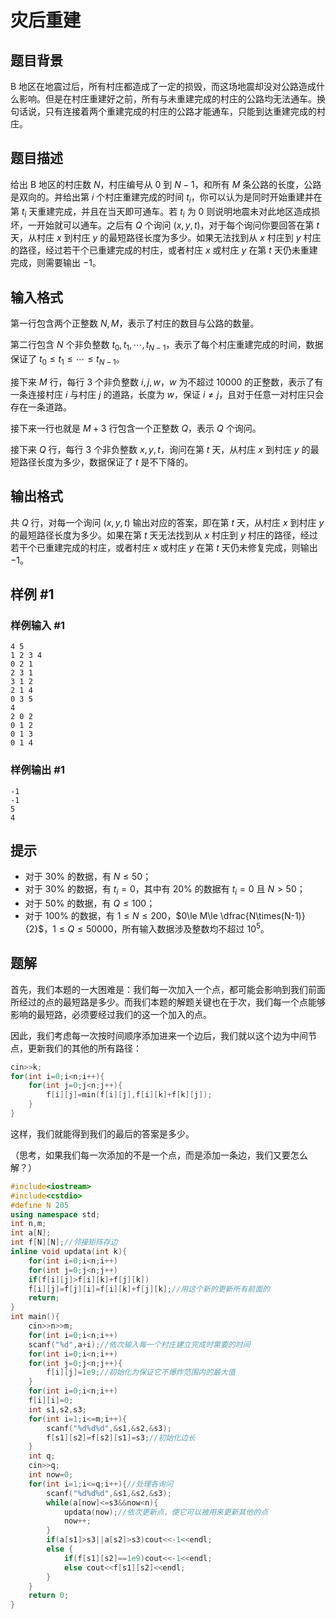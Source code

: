 # 灾后重建

## 题目背景

B 地区在地震过后，所有村庄都造成了一定的损毁，而这场地震却没对公路造成什么影响。但是在村庄重建好之前，所有与未重建完成的村庄的公路均无法通车。换句话说，只有连接着两个重建完成的村庄的公路才能通车，只能到达重建完成的村庄。

## 题目描述

给出 B 地区的村庄数 $N$，村庄编号从 $0$ 到 $N-1$，和所有 $M$ 条公路的长度，公路是双向的。并给出第 $i$ 个村庄重建完成的时间 $t_i$，你可以认为是同时开始重建并在第 $t_i$ 天重建完成，并且在当天即可通车。若 $t_i$ 为 $0$ 则说明地震未对此地区造成损坏，一开始就可以通车。之后有 $Q$ 个询问 $(x,y,t)$，对于每个询问你要回答在第 $t$ 天，从村庄 $x$ 到村庄 $y$ 的最短路径长度为多少。如果无法找到从 $x$ 村庄到 $y$ 村庄的路径，经过若干个已重建完成的村庄，或者村庄 $x$ 或村庄 $y$ 在第 $t$ 天仍未重建完成，则需要输出 $-1$。

## 输入格式

第一行包含两个正整数 $N,M$，表示了村庄的数目与公路的数量。

第二行包含 $N$ 个非负整数 $t_0,t_1,\cdots,t_{N-1}$，表示了每个村庄重建完成的时间，数据保证了 $t_0 \le t_1 \le \cdots \le t_{N-1}$。

接下来 $M$ 行，每行 $3$ 个非负整数 $i,j,w$，$w$ 为不超过 $10000$ 的正整数，表示了有一条连接村庄 $i$ 与村庄 $j$ 的道路，长度为 $w$，保证 $i\neq j$，且对于任意一对村庄只会存在一条道路。

接下来一行也就是 $M+3$ 行包含一个正整数 $Q$，表示 $Q$ 个询问。

接下来 $Q$ 行，每行 $3$ 个非负整数 $x,y,t$，询问在第 $t$ 天，从村庄 $x$ 到村庄 $y$ 的最短路径长度为多少，数据保证了 $t$ 是不下降的。

## 输出格式

共 $Q$ 行，对每一个询问 $(x,y,t)$ 输出对应的答案，即在第 $t$ 天，从村庄 $x$ 到村庄 $y$ 的最短路径长度为多少。如果在第 $t$ 天无法找到从 $x$ 村庄到 $y$ 村庄的路径，经过若干个已重建完成的村庄，或者村庄 $x$ 或村庄 $y$ 在第 $t$ 天仍未修复完成，则输出 $-1$。

## 样例 #1

### 样例输入 #1

```
4 5
1 2 3 4
0 2 1
2 3 1
3 1 2
2 1 4
0 3 5
4
2 0 2
0 1 2
0 1 3
0 1 4
```

### 样例输出 #1

```
-1
-1
5
4
```

## 提示

- 对于 $30\%$ 的数据，有 $N\le 50$；
- 对于 $30\%$ 的数据，有 $t_i=0$，其中有 $20\%$ 的数据有 $t_i=0$ 且 $N>50$；
- 对于 $50\%$ 的数据，有 $Q\le 100$；
- 对于 $100\%$ 的数据，有 $1\le N\le 200$，$0\le M\le \dfrac{N\times(N-1)}{2}$，$1\le Q\le 50000$，所有输入数据涉及整数均不超过 $10^5$。
## 题解
首先，我们本题的一大困难是：我们每一次加入一个点，都可能会影响到我们前面所经过的点的最短路是多少。而我们本题的解题关键也在于次，我们每一个点能够影响的最短路，必须要经过我们的这一个加入的点。

因此，我们考虑每一次按时间顺序添加进来一个边后，我们就以这个边为中间节点，更新我们的其他的所有路径：
```cpp
cin>>k;
for(int i=0;i<n;i++){
	for(int j=0;j<n;j++){
		f[i][j]=min(f[i][j],f[i][k]+f[k][j]);
	}
}
```
这样，我们就能得到我们的最后的答案是多少。

（思考，如果我们每一次添加的不是一个点，而是添加一条边，我们又要怎么解？）
```cpp
#include<iostream>
#include<cstdio>
#define N 205
using namespace std;
int n,m;
int a[N];
int f[N][N];//邻接矩阵存边
inline void updata(int k){
	for(int i=0;i<n;i++)
	for(int j=0;j<n;j++)
	if(f[i][j]>f[i][k]+f[j][k])
	f[i][j]=f[j][i]=f[i][k]+f[j][k];//用这个新的更新所有前面的 
	return;
}
int main(){
	cin>>n>>m;
	for(int i=0;i<n;i++)
	scanf("%d",a+i);//依次输入每一个村庄建立完成时需要的时间
	for(int i=0;i<n;i++)
	for(int j=0;j<n;j++){
		f[i][j]=1e9;//初始化为保证它不爆炸范围内的最大值 
	}
	for(int i=0;i<n;i++)
	f[i][i]=0;
	int s1,s2,s3;
	for(int i=1;i<=m;i++){
		scanf("%d%d%d",&s1,&s2,&s3);
		f[s1][s2]=f[s2][s1]=s3;//初始化边长 
	}
	int q;
	cin>>q;
	int now=0;
	for(int i=1;i<=q;i++){//处理各询问 
		scanf("%d%d%d",&s1,&s2,&s3);
		while(a[now]<=s3&&now<n){
			updata(now);//依次更新点，使它可以被用来更新其他的点 
			now++;
		}
		if(a[s1]>s3||a[s2]>s3)cout<<-1<<endl;
		else {
			if(f[s1][s2]==1e9)cout<<-1<<endl;
			else cout<<f[s1][s2]<<endl;
		}
	}
	return 0;
} 
```